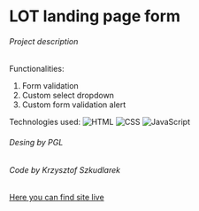 # LOT landing page form

###### Project description

Functionalities:

1. Form validation
2. Custom select dropdown
3. Custom form validation alert

Technologies used: ![HTML](https://img.shields.io/badge/HTML-%20-orange) ![CSS](https://img.shields.io/badge/CSS-%20-green) ![JavaScript](https://img.shields.io/badge/JavaScript-%20-yellow)

###### Desing by PGL

###### Code by Krzysztof Szkudlarek

[Here you can find site live](https://pgl.netlify.app/)
